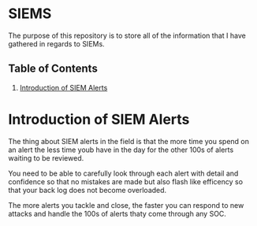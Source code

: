 # SIEMS
The purpose of this repository is to store all of the information that I have gathered in regards to SIEMs. 
## Table of Contents
1. [Introduction of SIEM Alerts](https://github.com/Matthewdr23/SOC-Analysis/tree/main/SIEMs#introduction-of-siem-alerts)


# Introduction of SIEM Alerts
The thing about SIEM alerts in the field is that the more time you spend on an alert the less time youb have in the day for the other 100s of alerts waiting to be reviewed. 

You need to be able to carefully look through each alert with detail and confidence so that no mistakes are made but also flash like efficency so that your back log does not become overloaded. 

The more alerts you tackle and close, the faster you can respond to new attacks and handle the 100s of alerts thaty come through any SOC. 

